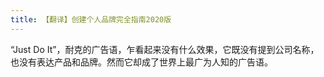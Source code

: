 ```yaml
---
title: 【翻译】创建个人品牌完全指南2020版
---
```


“Just Do It”，耐克的广告语，乍看起来没有什么效果，它既没有提到公司名称，也没有表达产品和品牌。然而它却成了世界上最广为人知的广告语。
